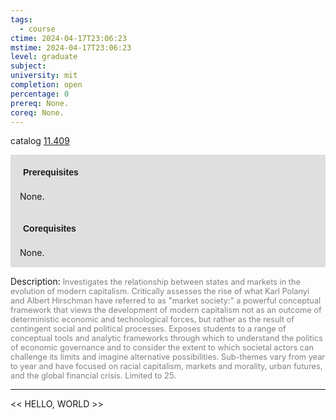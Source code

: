 ```yaml
---
tags:
  - course
ctime: 2024-04-17T23:06:23
mstime: 2024-04-17T23:06:23
level: graduate
subject: 
university: mit
completion: open
percentage: 0
prereq: None.
coreq: None.
---
```


catalog [11.409](http://student.mit.edu/catalog/m11c.html#11.409)

<span style="display: block; padding: 15px; background-color: rgb(100, 100, 100, 0.2);"><font id="m_prereq567_0" style="display: block; font-family: Arial, sans-serif; font-weight: bold; padding: 5px">Prerequisites</font><br><span id="prereq567_0">None.</span></span>
<span style="display: block; padding: 15px; background-color: rgb(100, 100, 100, 0.2);"><font id="m_coreq567_0" style="display: block; font-family: Arial, sans-serif; font-weight: bold; padding: 5px">Corequisites</font><br><span id="coreq567_0">None.</span></span>

<font style="">Description:</font>
<font style="color: grey; font-size: 0.8rem;">Investigates the relationship between states and markets in the evolution of modern capitalism. Critically assesses the rise of what Karl Polanyi and Albert Hirschman have referred to as "market society:" a powerful conceptual framework that views the development of modern capitalism not as an outcome of deterministic economic and technological forces, but rather as the result of contingent social and political processes. Exposes students to a range of conceptual tools and analytic frameworks through which to understand the politics of economic governance and to consider the extent to which societal actors can challenge its limits and imagine alternative possibilities. Sub-themes vary from year to year and have focused on racial capitalism, markets and morality, urban futures, and the global financial crisis. Limited to 25.</font>



---

<< HELLO, WORLD >>
